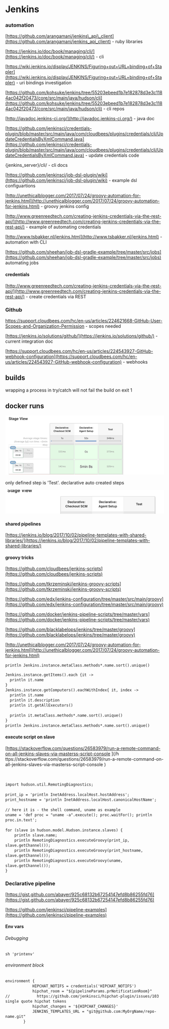 # Jenkins

### automation

[https://github.com/arangamani/jenkins\_api\_client](https://github.com/arangamani/jenkins_api_client) - ruby libraries

[https://jenkins.io/doc/book/managing/cli/](https://jenkins.io/doc/book/managing/cli/) - cli

[https://wiki.jenkins.io/display/JENKINS/Figuring+out+URL+binding+of+Stapler](https://wiki.jenkins.io/display/JENKINS/Figuring+out+URL+binding+of+Stapler) - uri bindings investigation

[https://github.com/kohsuke/jenkins/tree/55203ebeed1b7e182878d3e3c1184ac042f20473/core/src/main/java/hudson/cli](https://github.com/kohsuke/jenkins/tree/55203ebeed1b7e182878d3e3c1184ac042f20473/core/src/main/java/hudson/cli) - cli repos

[http://javadoc.jenkins-ci.org/](http://javadoc.jenkins-ci.org/) - java doc

[https://github.com/jenkinsci/credentials-plugin/blob/master/src/main/java/com/cloudbees/plugins/credentials/cli/UpdateCredentialsByXmlCommand.java](https://github.com/jenkinsci/credentials-plugin/blob/master/src/main/java/com/cloudbees/plugins/credentials/cli/UpdateCredentialsByXmlCommand.java) - update credentials code

{jenkins\_server}/cli/ - cli docs

[https://github.com/jenkinsci/job-dsl-plugin/wiki](https://github.com/jenkinsci/job-dsl-plugin/wiki) - example dsl configuartions

[http://unethicalblogger.com/2017/07/24/groovy-automation-for-jenkins.html](http://unethicalblogger.com/2017/07/24/groovy-automation-for-jenkins.html) - groovy jenkins config

[http://www.greenreedtech.com/creating-jenkins-credentials-via-the-rest-api/](http://www.greenreedtech.com/creating-jenkins-credentials-via-the-rest-api/) - example of automating credentials

[http://www.tsbakker.nl/jenkins.html](http://www.tsbakker.nl/jenkins.html) - automation with CLI

[https://github.com/sheehan/job-dsl-gradle-example/tree/master/src/jobs](https://github.com/sheehan/job-dsl-gradle-example/tree/master/src/jobs) automating jobs

#### credentials

[http://www.greenreedtech.com/creating-jenkins-credentials-via-the-rest-api/](http://www.greenreedtech.com/creating-jenkins-credentials-via-the-rest-api/) - create credentials via REST

### Github

[h](https://support.cloudbees.com/hc/en-us/articles/224621668-GitHub-User-Scopes-and-Organization-Permission)[ttps://support.cloudbees.com/hc/en-us/articles/224621668-GitHub-User-Scopes-and-Organization-Permission](https://support.cloudbees.com/hc/en-us/articles/224621668-GitHub-User-Scopes-and-Organization-Permission) - scopes needed

[https://jenkins.io/solutions/github/](https://jenkins.io/solutions/github/) - current integration doc

[https://support.cloudbees.com/hc/en-us/articles/224543927-GitHub-webhook-configuration](https://support.cloudbees.com/hc/en-us/articles/224543927-GitHub-webhook-configuration) - webhooks

## builds

wrapping a process in try/catch will not fail the build on exit 1

## docker runs

![](/assets/speed-first-and-second-run.png)

only defined step is 'Test'. declarative auto created steps

![](/assets/declarative-auto-steps.png)

#### shared pipelines

[https://jenkins.io/blog/2017/10/02/pipeline-templates-with-shared-libraries/](https://jenkins.io/blog/2017/10/02/pipeline-templates-with-shared-libraries/)

#### groovy tricks

[https://github.com/cloudbees/jenkins-scripts](https://github.com/cloudbees/jenkins-scripts)

[https://github.com/tkrzeminski/jenkins-groovy-scripts](https://github.com/tkrzeminski/jenkins-groovy-scripts)

[https://github.com/edx/jenkins-configuration/tree/master/src/main/groovy](https://github.com/edx/jenkins-configuration/tree/master/src/main/groovy)

[https://github.com/docker/jenkins-pipeline-scripts/tree/master/vars](https://github.com/docker/jenkins-pipeline-scripts/tree/master/vars)

[https://github.com/blacklabelops/jenkins/tree/master/groovy](https://github.com/blacklabelops/jenkins/tree/master/groovy)

[http://unethicalblogger.com/2017/07/24/groovy-automation-for-jenkins.html](http://unethicalblogger.com/2017/07/24/groovy-automation-for-jenkins.html)

```
println Jenkins.instance.metaClass.methods*.name.sort().unique()
```

```
Jenkins.instance.getItems().each {it -> 
  println it.name
}
Jenkins.instance.getComputers().eachWithIndex{ it, index ->
  println it.name
  println it.description
  println it.getAllExecutors()

  println it.metaClass.methods*.name.sort().unique()
}
println Jenkins.instance.metaClass.methods*.name.sort().unique()
```

#### execute script on slave

[https://stackoverflow.com/questions/26583979/run-a-remote-command-on-all-jenkins-slaves-via-masterss-script-console ](/h ttps://stackoverflow.com/questions/26583979/run-a-remote-command-on-all-jenkins-slaves-via-masterss-script-console )

```


import hudson.util.RemotingDiagnostics;

print_ip = 'println InetAddress.localHost.hostAddress';
print_hostname = 'println InetAddress.localHost.canonicalHostName';

// here it is - the shell command, uname as example 
uname = 'def proc = "uname -a".execute(); proc.waitFor(); println proc.in.text';

for (slave in hudson.model.Hudson.instance.slaves) {
    println slave.name;
    println RemotingDiagnostics.executeGroovy(print_ip, slave.getChannel());
    println RemotingDiagnostics.executeGroovy(print_hostname, slave.getChannel());
    println RemotingDiagnostics.executeGroovy(uname, slave.getChannel());
}
```

### 

### Declarative pipeline

[https://gist.github.com/abayer/925c68132b67254147efd8b86255fd76](https://gist.github.com/abayer/925c68132b67254147efd8b86255fd76)

[https://github.com/jenkinsci/pipeline-examples](https://github.com/jenkinsci/pipeline-examples)

#### Env vars

###### Debugging

```
sh 'printenv'
```

######  environment block

```
environment {
            HIPCHAT_NOTIFS = credentials('HIPCHAT_NOTIFS')
            hipchat_room = "${pipelineParams.prNotificationRoom}"
//            https://github.com/jenkinsci/hipchat-plugin/issues/103 single quote hipchat tokens
            hipchat_changes = '${HIPCHAT_CHANGES}'
            JENKINS_TEMPLATES_URL = "git@github.com:MyOrgName/repo-name.git"
        }
```



